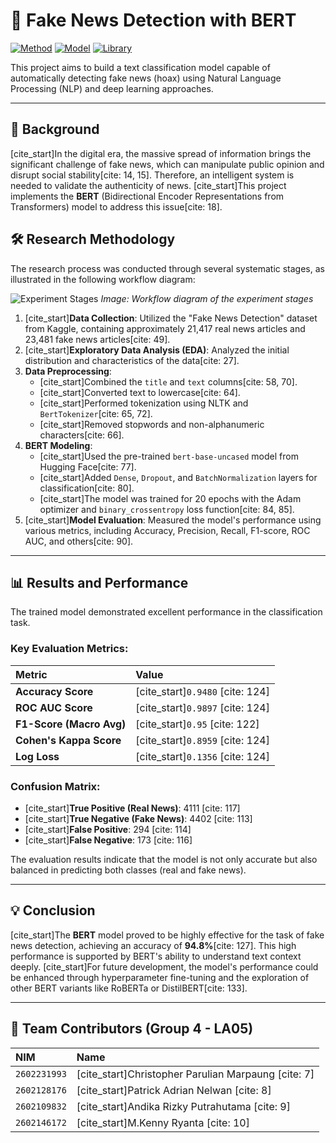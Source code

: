 # 🤖 Fake News Detection with BERT

[![Method](https://img.shields.io/badge/Method-Text%20Mining-blue)](https://en.wikipedia.org/wiki/Text_mining)
[![Model](https://img.shields.io/badge/Model-BERT-orange)](https://github.com/google-research/bert)
[![Library](https://img.shields.io/badge/Library-TensorFlow%20%26%20Keras-brightgreen)](https://www.tensorflow.org/)

This project aims to build a text classification model capable of automatically detecting fake news (hoax) using Natural Language Processing (NLP) and deep learning approaches.

---

## 📄 Background

[cite_start]In the digital era, the massive spread of information brings the significant challenge of fake news, which can manipulate public opinion and disrupt social stability[cite: 14, 15]. Therefore, an intelligent system is needed to validate the authenticity of news. [cite_start]This project implements the **BERT** (Bidirectional Encoder Representations from Transformers) model to address this issue[cite: 18].

## 🛠️ Research Methodology

The research process was conducted through several systematic stages, as illustrated in the following workflow diagram:

![Experiment Stages](https://i.imgur.com/your-diagram-image.png)
*Image: Workflow diagram of the experiment stages*

1.  [cite_start]**Data Collection**: Utilized the "Fake News Detection" dataset from Kaggle, containing approximately 21,417 real news articles and 23,481 fake news articles[cite: 49].
2.  [cite_start]**Exploratory Data Analysis (EDA)**: Analyzed the initial distribution and characteristics of the data[cite: 27].
3.  **Data Preprocessing**:
    * [cite_start]Combined the `title` and `text` columns[cite: 58, 70].
    * [cite_start]Converted text to lowercase[cite: 64].
    * [cite_start]Performed tokenization using NLTK and `BertTokenizer`[cite: 65, 72].
    * [cite_start]Removed stopwords and non-alphanumeric characters[cite: 66].
4.  **BERT Modeling**:
    * [cite_start]Used the pre-trained `bert-base-uncased` model from Hugging Face[cite: 77].
    * [cite_start]Added `Dense`, `Dropout`, and `BatchNormalization` layers for classification[cite: 80].
    * [cite_start]The model was trained for 20 epochs with the Adam optimizer and `binary_crossentropy` loss function[cite: 84, 85].
5.  [cite_start]**Model Evaluation**: Measured the model's performance using various metrics, including Accuracy, Precision, Recall, F1-score, ROC AUC, and others[cite: 90].

---

## 📊 Results and Performance

The trained model demonstrated excellent performance in the classification task.

### Key Evaluation Metrics:
| Metric | Value |
| :--- | :--- |
| **Accuracy Score** | [cite_start]`0.9480` [cite: 124] |
| **ROC AUC Score** | [cite_start]`0.9897` [cite: 124] |
| **F1-Score (Macro Avg)**| [cite_start]`0.95` [cite: 122] |
| **Cohen's Kappa Score** | [cite_start]`0.8959` [cite: 124] |
| **Log Loss** | [cite_start]`0.1356` [cite: 124] |

### Confusion Matrix:
- [cite_start]**True Positive (Real News)**: 4111 [cite: 117]
- [cite_start]**True Negative (Fake News)**: 4402 [cite: 113]
- [cite_start]**False Positive**: 294 [cite: 114]
- [cite_start]**False Negative**: 173 [cite: 116]

The evaluation results indicate that the model is not only accurate but also balanced in predicting both classes (real and fake news).

---

## 💡 Conclusion

[cite_start]The **BERT** model proved to be highly effective for the task of fake news detection, achieving an accuracy of **94.8%**[cite: 127]. This high performance is supported by BERT's ability to understand text context deeply. [cite_start]For future development, the model's performance could be enhanced through hyperparameter fine-tuning and the exploration of other BERT variants like RoBERTa or DistilBERT[cite: 133].

---

## 👥 Team Contributors (Group 4 - LA05)

| NIM | Name |
| :--- | :--- |
| `2602231993` | [cite_start]Christopher Parulian Marpaung [cite: 7] |
| `2602128176` | [cite_start]Patrick Adrian Nelwan [cite: 8] |
| `2602109832` | [cite_start]Andika Rizky Putrahutama [cite: 9] |
| `2602146172` | [cite_start]M.Kenny Ryanta [cite: 10] |
